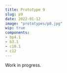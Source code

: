 ```yaml
---
title: Prototype 9
slug: p9
date: 2022-01-12
image: "prototypes/p8.jpg"
wip: true
components:
- bp4.1
- b3.1
- c10.1
- c12
---
```


Work in progress.
